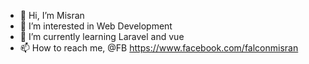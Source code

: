 - 👋 Hi, I’m Misran
- 👀 I’m interested in Web Development
- 🌱 I’m currently learning Laravel and vue 
- 📫 How to reach me, @FB https://www.facebook.com/falconmisran

<!---
Misranfuadi/Misranfuadi is a ✨ special ✨ repository because its `README.md` (this file) appears on your GitHub profile.
You can click the Preview link to take a look at your changes.
--->
